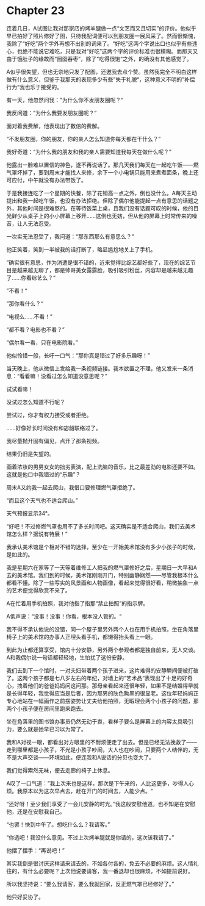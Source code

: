 # Chapter 23

连着几日，A试图让我对那家店的烤羊腿做一点“文艺而又且切实”的评价。他似乎早已拍好了照片修好了图，只待我配词便可以到朋友圈一展风采了。然而很惭愧，我除了“好吃”两个字外再想不出别的词来了。“好吃”这两个字说出口也似乎有些违心，也绝不能说它难吃，只是我对“好吃”这两个字的评价标准也很模糊。而那天又由于饿肚子的缘故而“囫囵吞枣”，除了“吃得很饱“之外，的确没有其他感觉了。

A似乎很失望，但也无奈地只发了配图，还邀我去点个赞。虽然我完全不明白这样做有什么意义，但鉴于我那天的表现多少有些”失于礼貌“，这种意义不明的”补偿行为“我也乐于接受的。

有一天，他忽然问我：”为什么你不发朋友圈呢？“

我反问道：”为什么我要发朋友圈呢？“

面对着我费解，他表现出了数倍的费解。

“不发朋友圈，你的朋友，你的亲人怎么知道你每天都在干什么？”

我好奇道：“为什么我的朋友和我的亲人需要知道我每天在做什么呢？”

他露出一脸难以置信的神色，遂不再说话了。那几天我们每天在一起吃午饭——燃气罩坏掉了，要到周末才能找人来修，余下一个小电锅只能用来煮煮面条，晚上还可应付，中午就没有办法带饭了。

于是我接连吃了一个星期的快餐，除了花销高一点之外，倒也没什么。A每天主动提出和我一起吃午饭，也没有办法拒绝。但除了偶尔他能提起一点有意思的话题之外，其他时间是很难熬的。在等待饭菜上桌，且我们没有话题可叹的时候，他的目光鲜少从桌子上的小小屏幕上移开……这倒也无妨，但从他的屏幕上时常传来的噪音，让人无法忍受。

一次实无法忍受了，我问道：“那东西那么有意思么？”

他正笑着，笑到一半被我的话打断了，略显尴尬地关上了手机。

”确实很有意思，作为消遣是很不错的，近来觉得比综艺都好些了，现在的综艺节目是越来越无聊了，都是帅哥美女露露脸，吸引吸引粉丝，内容却是越来越无趣了……你看综艺么？“

”不看！“

”那你看什么？“

“电视么……不看！”

“都不看？电影也不看？”

”偶尔看一看，只在电影院看。”

他似怜惜一般，长吁一口气：“那你真是错过了好多乐趣呀！”

当天晚上，他从微信上发给我一条视频链接。我本欲置之不理，他又发来一条消息：“看看嘛！没看过怎么知道没意思呢？”

试试看嘛！

没试过怎么知道不行呢？

尝试过，你才有权力接受或者拒绝。

……好像好长时间没有和宓韶联络过了。

我尽量抛开固有偏见，点开了那条视频。

结果仍旧是失望的。

画着浓妆的男男女女的拙劣表演，配上洗脑的音乐，比之最差劲的电影还要不如。这就是他口中我错过的“乐趣”？

周末A又约我一起去爬山，我借口要修理燃气罩拒绝了。

“而且这个天气也不适合爬山。”

天气预报显示34°。

“好吧！不过修燃气罩也用不了多长时间吧。这天确实是不适合爬山，我们去美术馆怎么样？据说有特展！”

我承认美术馆是个相对不错的选择，至少在一开始美术馆没有多少小孩子的时候，是如此的。

我是星期六在家等了一天等着维修工人把我的燃气罩修好之后，星期日一大早和A去的美术馆。我们到的时候，美术馆刚刚开门，特别幽静娴然——尽管我根本什么都看不懂。除了一些写实的风景画和人物画像，看起来觉得很好看，稍微抽象一点的艺术便觉得欣赏不来了。

A在忙着用手机拍照，我对他指了指那“禁止拍照”的指示牌。

A低声说：“没事！没事！你看，根本没人管的。“

我不得不承认他说的没错，同一个屋子里另外两个人也在用手机拍照，坐在角落里椅子上的美术馆的办事人正埋头看手机，都懒得抬头看上一眼。

到此为止都还算享受，馆内十分安静，另外两个参观者都是独自前来，无人交谈。A和我偶尔说一句话都轻轻地，生怕扰了这份安静。

我们去到下一个馆时，一对夫妇带着两个孩子进来，这片难得的安静瞬间便被打破了。这两个孩子都是七八岁左右的年纪，对墙上的”艺术品“表现出了十足的好奇心，拽着他们的爸爸妈妈问这问那。那母亲看起来还很年轻，如果不是结婚得早就是长得年轻，我觉得应当是后者，因为那男的肤色黝黑的很显老。这位年轻妈妈正专心地站在一幅画作之前摆姿势让丈夫给他拍照，无暇理会两个小孩子的问题，那两个小孩子便在房间里跑来跑去。

坐在角落里的图书馆办事员仍然无动于衷，看样子要么是屏幕上的内容太具吸引力，要么就是她早已习以为常了。

我和A对视一眼，都看出对方眼里的不耐烦便走了出去。但是已经无法挽救了——走到哪里都是小孩子，不光是小孩子吵闹，大人也在吵闹，只要两个人结伴的，无不是大声交谈——环境如此，便连我和A说话的分贝也变大了。

我们觉得索然无味，便去走廊的椅子上休息。

A叹了一口气道：”我上次来也是这样，那次是下午来的，人比这更多，吵得人心烦。我原本以为这次早点去，赶在开门的时间去，人能少点。“

“还好呀！至少我们享受了一会儿安静的时光。”我这般安慰他道。也不知是在安慰他，还是在安慰我自己。

“也罢！快到中午了。想吃什么么？我请客。”

“你选吧！我没什么意见。不过上次烤羊腿就是你请的，这次该我请了。”

他摆了摆手：“再说吧！”

其实我倒是很讨厌这样请来请去的，不如各付各的，免去不必要的麻烦。这人情礼往的，有什么必要呢？上次他说要请客，我一番退却也很麻烦，不如提前说好。

所以我坚持说：“要么我请客，要么我就回家，反正燃气罩已经修好了。”

他只好妥协了。




